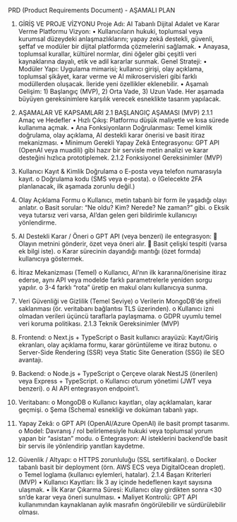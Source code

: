 PRD (Product Requirements Document) - AŞAMALI PLAN
1. GİRİŞ VE PROJE VİZYONU
Proje Adı: AI Tabanlı Dijital Adalet ve Karar Verme Platformu
Vizyon:
•	Kullanıcıların hukuki, toplumsal veya kurumsal düzeydeki anlaşmazlıklarını; yapay zekâ destekli, güvenli, şeffaf ve modüler bir dijital platformda çözmelerini sağlamak.
•	Anayasa, toplumsal kurallar, kültürel normlar, dini öğeler gibi çeşitli veri kaynaklarına dayalı, etik ve adil kararlar sunmak.
Genel Strateji:
•	Modüler Yapı: Uygulama mimarisi; kullanıcı girişi, olay açıklama, toplumsal şikâyet, karar verme ve AI mikroservisleri gibi farklı modüllerden oluşacak. İleride yeni özellikler eklenebilir.
•	Aşamalı Gelişim: 1) Başlangıç (MVP), 2) Orta Vade, 3) Uzun Vade. Her aşamada büyüyen gereksinimlere karşılık verecek esneklikte tasarım yapılacak.
 
2. AŞAMALAR VE KAPSAMLARI
2.1 BAŞLANGIÇ AŞAMASI (MVP)
2.1.1 Amaç ve Hedefler
•	Hızlı Çıkış: Platformu düşük maliyetle ve kısa sürede kullanıma açmak.
•	Ana Fonksiyonların Doğrulanması: Temel kimlik doğrulama, olay açıklama, AI destekli karar önerisi ve basit itiraz mekanizması.
•	Minimum Gerekli Yapay Zekâ Entegrasyonu: GPT API (OpenAI veya muadili) gibi hazır bir servisle metin analizi ve karar desteğini hızlıca prototiplemek.
2.1.2 Fonksiyonel Gereksinimler (MVP)
1.	Kullanıcı Kayıt & Kimlik Doğrulama
o	E-posta veya telefon numarasıyla kayıt.
o	Doğrulama kodu (SMS veya e-posta).
o	(Gelecekte 2FA planlanacak, ilk aşamada zorunlu değil.)
2.	Olay Açıklama Formu
o	Kullanıcı, metin tabanlı bir form ile yaşadığı olayı anlatır.
o	Basit sorular: “Ne oldu? Kim? Nerede? Ne zaman?” gibi.
o	Eksik veya tutarsız veri varsa, AI’dan gelen geri bildirimle kullanıcıyı yönlendirme.
3.	AI Destekli Karar / Öneri
o	GPT API (veya benzeri) ile entegrasyon:
	Olayın metnini gönderir, özet veya öneri alır.
	Basit çelişki tespiti (varsa ek bilgi iste).
o	Karar sürecinin dayandığı mantığı (özet formda) kullanıcıya göstermek.
4.	İtiraz Mekanizması (Temel)
o	Kullanıcı, AI’nın ilk kararına/önerisine itiraz ederse, aynı API veya modelde farklı parametrelerle yeniden sorgu yapılır.
o	3-4 farklı “rota” üretip en makul olanı kullanıcıya sunma.
5.	Veri Güvenliği ve Gizlilik (Temel Seviye)
o	Verilerin MongoDB’de şifreli saklanması (ör. veritabanı bağlantısı TLS üzerinden).
o	Kullanıcı izni olmadan verileri üçüncü taraflarla paylaşmama.
o	GDPR uyumlu temel veri koruma politikası.
2.1.3 Teknik Gereksinimler (MVP)
1.	Frontend:
o	Next.js + TypeScript
o	Basit kullanıcı arayüzü: Kayıt/Giriş ekranları, olay açıklama formu, karar görüntüleme ve itiraz butonu.
o	Server-Side Rendering (SSR) veya Static Site Generation (SSG) ile SEO avantajı.
2.	Backend:
o	Node.js + TypeScript
o	Çerçeve olarak NestJS (önerilen) veya Express + TypeScript.
o	Kullanıcı oturum yönetimi (JWT veya benzeri).
o	AI API entegrasyon endpoint’i.
3.	Veritabanı:
o	MongoDB
o	Kullanıcı kayıtları, olay açıklamaları, karar geçmişi.
o	Şema (Schema) esnekliği ve doküman tabanlı yapı.
4.	Yapay Zekâ:
o	GPT API (OpenAI/Azure OpenAI) ile basit prompt tasarımı.
o	Model: Davranış / rol belirlemesiyle hukuki veya toplumsal yorum yapan bir “asistan” modu.
o	Entegrasyon: AI isteklerini backend’de basit bir servis ile yönlendirip yanıtları kaydetme.
5.	Güvenlik / Altyapı:
o	HTTPS zorunluluğu (SSL sertifikaları).
o	Docker tabanlı basit bir deployment (örn. AWS ECS veya DigitalOcean droplet).
o	Temel loglama (kullanıcı eylemleri, hatalar).
2.1.4 Başarı Kriterleri (MVP)
•	Kullanıcı Kayıtları: İlk 3 ay içinde hedeflenen kayıt sayısına ulaşmak.
•	İlk Karar Çıkarma Süresi: Kullanıcı olay girdikten sonra <30 sn’de karar veya öneri sunulması.
•	Maliyet Kontrolü: GPT API kullanımından kaynaklanan aylık masrafın öngörülebilir ve sürdürülebilir olması.
